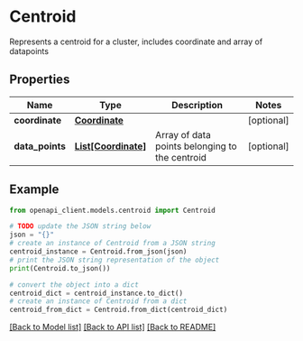 # Centroid

Represents a centroid for a cluster, includes coordinate and array of datapoints

## Properties

Name | Type | Description | Notes
------------ | ------------- | ------------- | -------------
**coordinate** | [**Coordinate**](Coordinate.md) |  | [optional] 
**data_points** | [**List[Coordinate]**](Coordinate.md) | Array of data points belonging to the centroid | [optional] 

## Example

```python
from openapi_client.models.centroid import Centroid

# TODO update the JSON string below
json = "{}"
# create an instance of Centroid from a JSON string
centroid_instance = Centroid.from_json(json)
# print the JSON string representation of the object
print(Centroid.to_json())

# convert the object into a dict
centroid_dict = centroid_instance.to_dict()
# create an instance of Centroid from a dict
centroid_from_dict = Centroid.from_dict(centroid_dict)
```
[[Back to Model list]](../README.md#documentation-for-models) [[Back to API list]](../README.md#documentation-for-api-endpoints) [[Back to README]](../README.md)


